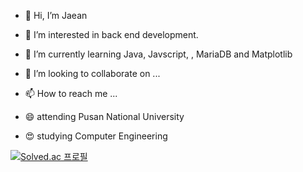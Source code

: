 - 👋 Hi, I’m Jaean
- 👀 I’m interested in back end development.
- 🌱 I’m currently learning Java, Javscript, , MariaDB and Matplotlib
- 💞️ I’m looking to collaborate on ...
- 📫 How to reach me ...

- 😄 attending Pusan National University
- 😍 studying Computer Engineering


[![Solved.ac
프로필](http://mazassumnida.wtf/api/v2/generate_badge?boj=jaean1999)](https://solved.ac/jaean1999)

<!---
JaeanHan/JaeanHan is a ✨ special ✨ repository because its `README.md` (this file) appears on your GitHub profile.
You can click the Preview link to take a look at your changes.
--->
